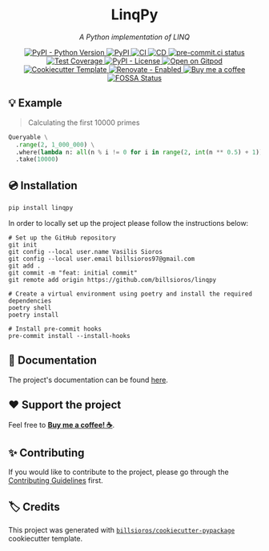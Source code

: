 <h1 align="center">LinqPy</h1>

<p align="center"><em>A Python implementation of LINQ</em></p>

<p align="center">
  <a href="https://www.python.org/">
    <img
      src="https://img.shields.io/pypi/pyversions/linqpy"
      alt="PyPI - Python Version"
    />
  </a>
  <a href="https://pypi.org/project/linqpy/">
    <img
      src="https://img.shields.io/pypi/v/linqpy"
      alt="PyPI"
    />
  </a>
  <a href="https://github.com/billsioros/linqpy/actions/workflows/ci.yml">
    <img
      src="https://github.com/billsioros/linqpy/actions/workflows/ci.yml/badge.svg"
      alt="CI"
    />
  </a>
  <a href="https://github.com/billsioros/linqpy/actions/workflows/cd.yml">
    <img
      src="https://github.com/billsioros/linqpy/actions/workflows/cd.yml/badge.svg"
      alt="CD"
    />
  </a>
  <a href="https://results.pre-commit.ci/latest/github/billsioros/linqpy/master">
    <img
      src="https://results.pre-commit.ci/badge/github/billsioros/linqpy/master.svg"
      alt="pre-commit.ci status"
    />
  </a>
  <a href="https://codecov.io/gh/billsioros/linqpy">
    <img
      src="https://codecov.io/gh/billsioros/linqpy/branch/master/graph/badge.svg?token=coLOL0j6Ap"
      alt="Test Coverage"/>
  </a>
  <a href="https://opensource.org/licenses/MIT">
    <img
      src="https://img.shields.io/pypi/l/linqpy"
      alt="PyPI - License"
    />
  </a>
  <a href="https://gitpod.io/from-referrer/">
    <img
      src="https://img.shields.io/badge/Open%20on-Gitpod-blue?logo=gitpod&style=flat"
      alt="Open on Gitpod"
    />
  </a>
  <a href="https://github.com/billsioros/cookiecutter-pypackage">
    <img
      src="https://img.shields.io/badge/cookiecutter-template-D4AA00.svg?style=flat&logo=cookiecutter"
      alt="Cookiecutter Template">
  </a>
  <a href="https://app.renovatebot.com/dashboard#github/billsioros/linqpy">
    <img
      src="https://img.shields.io/badge/renovate-enabled-brightgreen.svg?style=flat&logo=renovatebot"
      alt="Renovate - Enabled">
  </a>
  <a href="https://www.buymeacoffee.com/billsioros">
    <img
      src="https://img.shields.io/badge/Buy%20me%20a-coffee-FFDD00.svg?style=flat&logo=buymeacoffee"
      alt="Buy me a coffee">
  </a>
  <a href="https://app.fossa.com/projects/custom%2B27372%2Fgithub.com%2Fbillsioros%2Flinqpy/refs/branch/fix%2Fworking-version/f7d8508218ccd7057042a87c424029d8c98382d6">
    <img
      src="https://app.fossa.com/api/projects/custom%2B27372%2Fgithub.com%2Fbillsioros%2Flinqpy.svg?type=shield"
      alt="FOSSA Status"
    />
  </a>
</p>

## :bulb: Example

> Calculating the first 10000 primes

```python
Queryable \
  .range(2, 1_000_000) \
  .where(lambda n: all(n % i != 0 for i in range(2, int(n ** 0.5) + 1))) \
  .take(10000)
```

## :cd: Installation

```bash
pip install linqpy
```

In order to locally set up the project please follow the instructions below:

```shell
# Set up the GitHub repository
git init
git config --local user.name Vasilis Sioros
git config --local user.email billsioros97@gmail.com
git add .
git commit -m "feat: initial commit"
git remote add origin https://github.com/billsioros/linqpy

# Create a virtual environment using poetry and install the required dependencies
poetry shell
poetry install

# Install pre-commit hooks
pre-commit install --install-hooks
```

## :book: Documentation

The project's documentation can be found [here](https://billsioros.github.io/linqpy/).

## :heart: Support the project

Feel free to [**Buy me a coffee! ☕**](https://www.buymeacoffee.com/billsioros).

## :sparkles: Contributing

If you would like to contribute to the project, please go through the [Contributing Guidelines](https://billsioros.github.io/linqpy/latest/CONTRIBUTING/) first.

## :label: Credits

This project was generated with [`billsioros/cookiecutter-pypackage`](https://github.com/billsioros/cookiecutter-pypackage) cookiecutter template.

